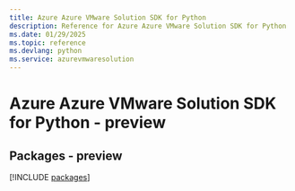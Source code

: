 ```yaml
---
title: Azure Azure VMware Solution SDK for Python
description: Reference for Azure Azure VMware Solution SDK for Python
ms.date: 01/29/2025
ms.topic: reference
ms.devlang: python
ms.service: azurevmwaresolution
---
```

# Azure Azure VMware Solution SDK for Python - preview
## Packages - preview
[!INCLUDE [packages](azure-vmware-solution-index.md)]